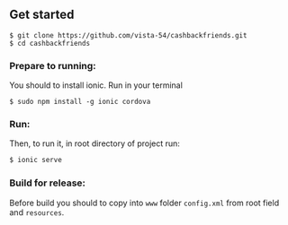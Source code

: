 ## Get started
```
$ git clone https://github.com/vista-54/cashbackfriends.git
$ cd cashbackfriends
```
### Prepare to running:

You should to install ionic. Run in your terminal

```
$ sudo npm install -g ionic cordova
```
### Run:
Then, to run it, in root directory of project run:

```bash
$ ionic serve
```

### Build for release:

Before build you should to copy into `www` folder `config.xml` 
from root field and `resources`.
